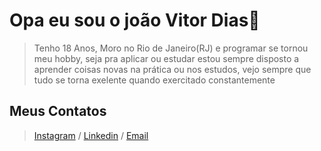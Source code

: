 # Opa eu sou o joão Vitor Dias👋
> Tenho 18 Anos, Moro no Rio de Janeiro(RJ) e programar se tornou meu hobby, seja pra aplicar ou estudar estou sempre disposto a aprender coisas novas na prática ou nos estudos, vejo sempre que tudo se torna exelente quando exercitado constantemente

## Meus Contatos
> [Instagram](https://www.instagram.com/diasz_jao/) / [Linkedin](https://www.linkedin.com/in/jo%C3%A3o-vitor-dias-51b54925b/) / [Email]()
<!---
DiasZinX/DiasZinX is a ✨ special ✨ repository because its `README.md` (this file) appears on your GitHub profile.
You can click the Preview link to take a look at your changes.
--->

